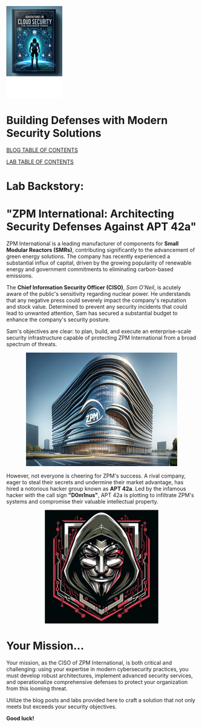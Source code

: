![image](https://github.com/bobsyourmom/zpminternational/blob/main/AiCS%20Title%20Page%2010%20percent.png)

# Building Defenses with Modern Security Solutions

[BLOG TABLE OF CONTENTS](https://github.com/SpiderLabs/zpminternational/blob/main/TOC.md)

[LAB TABLE OF CONTENTS](https://github.com/SpiderLabs/zpminternational/blob/main/LABS/TOC.md)

# Lab Backstory: 
# "ZPM International: Architecting Security Defenses Against APT 42a"

ZPM International is a leading manufacturer of components for **Small Modular Reactors (SMRs)**, contributing significantly to the advancement of green energy solutions. The company has recently experienced a substantial influx of capital, driven by the growing popularity of renewable energy and government commitments to eliminating carbon-based emissions.

The **Chief Information Security Officer (CISO)**, *Sam O'Neil*, is acutely aware of the public's sensitivity regarding nuclear power. He understands that any negative press could severely impact the company's reputation and stock value. Determined to prevent any security incidents that could lead to unwanted attention, Sam has secured a substantial budget to enhance the company's security posture.

Sam's objectives are clear: to plan, build, and execute an enterprise-scale security infrastructure capable of protecting ZPM International from a broad spectrum of threats.
<p align="center">
<img src="https://github.com/SpiderLabs/zpminternational/blob/main/backstory/zpminternational.png" alt="zpminternational.jpg" width="400" height="300">
</p>

However, not everyone is cheering for ZPM's success. A rival company, eager to steal their secrets and undermine their market advantage, has hired a notorious hacker group known as **APT 42a**. Led by the infamous hacker with the call sign **"D0m1nus"**, APT 42a is plotting to infiltrate ZPM's systems and compromise their valuable intellectual property.
<p align="center">
<img src="https://github.com/SpiderLabs/zpminternational/blob/main/backstory/D0m1nus.png" alt="D0m1nus" width="300" height="300">
</p>

# Your Mission...
Your mission, as the CISO of ZPM International, is both critical and challenging: using your expertise in modern cybersecurity practices, you must develop robust architectures, implement advanced security services, and operationalize comprehensive defenses to protect your organization from this looming threat.

Utilize the blog posts and labs provided here to craft a solution that not only meets but exceeds your security objectives.

**Good luck!**
